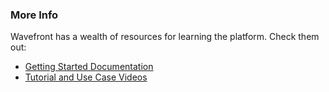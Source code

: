 ### More Info

Wavefront has a wealth of resources for learning the platform. Check them out:

- [Getting Started Documentation](https://docs.wavefront.com/documentation_getting_started.html)
- [Tutorial and Use Case Videos](https://docs.wavefront.com/label_videos.html)
